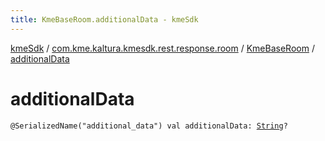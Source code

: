 ```yaml
---
title: KmeBaseRoom.additionalData - kmeSdk
---
```


[kmeSdk](../../index.html) / [com.kme.kaltura.kmesdk.rest.response.room](../index.html) / [KmeBaseRoom](index.html) / [additionalData](./additional-data.html)

# additionalData

`@SerializedName("additional_data") val additionalData: `[`String`](https://kotlinlang.org/api/latest/jvm/stdlib/kotlin/-string/index.html)`?`